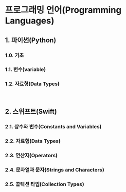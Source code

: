 # 프로그래밍 언어(Programming Languages)

## 1. 파이썬(Python)
### 1.0. 기초
### 1.1. 변수(variable)
### 1.2. 자료형(Data Types)

<br>

## 2. 스위프트(Swift)
### 2.1. 상수와 변수(Constants and Variables)
### 2.2. 자료형(Data Types)
### 2.3. 연산자(Operators)
### 2.4. 문자열과 문자(Strings and Characters)
### 2.5. 콜렉션 타입(Collection Types)
